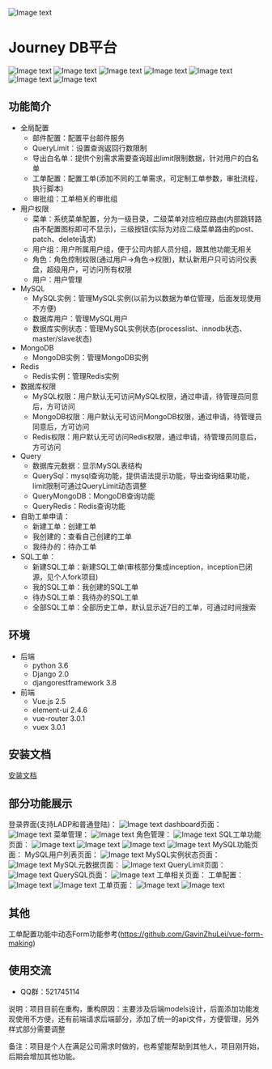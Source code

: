 ![Image text](https://github.com/guyage/Journey/blob/master/frontend/src/assets/logo.png)
# Journey DB平台
![Image text](https://github.com/guyage/Journey/blob/master/frontend/github_img/build-release-brightgreen.svg)
![Image text](https://github.com/guyage/Journey/blob/master/frontend/github_img/version-0.1.0-brightgreen.svg)
![Image text](https://github.com/guyage/Journey/blob/master/frontend/github_img/python-3.6.5-brightgreen.svg)
![Image text](https://github.com/guyage/Journey/blob/master/frontend/github_img/Django-2.0.4-brightgreen.svg)
![Image text](https://github.com/guyage/Journey/blob/master/frontend/github_img/djangorestframework-3.8.2-brightgreen.svg)
![Image text](https://github.com/guyage/Journey/blob/master/frontend/github_img/vue.js-2.5.2-brightgreen.svg)
![Image text](https://github.com/guyage/Journey/blob/master/frontend/github_img/element--ui-2.4.6-brightgreen.svg)
## 功能简介
* 全局配置
  * 邮件配置：配置平台邮件服务
  * QueryLimit：设置查询返回行数限制
  * 导出白名单：提供个别需求需要查询超出limit限制数据，针对用户的白名单
  * 工单配置：配置工单(添加不同的工单需求，可定制工单参数，审批流程，执行脚本)
  * 审批组：工单相关的审批组
* 用户权限
  * 菜单：系统菜单配置，分为一级目录，二级菜单对应相应路由(内部跳转路由不配置图标即可不显示)，三级按钮(实际为对应二级菜单路由的post、patch、delete请求)
  * 用户组：用户所属用户组，便于公司内部人员分组，跟其他功能无相关
  * 角色：角色控制权限(通过用户->角色->权限)，默认新用户只可访问仪表盘，超级用户，可访问所有权限
  * 用户：用户管理
* MySQL
  * MySQL实例：管理MySQL实例(以前为以数据为单位管理，后面发现使用不方便)
  * 数据库用户：管理MySQL用户
  * 数据库实例状态：管理MySQL实例状态(processlist、innodb状态、master/slave状态)
* MongoDB
  * MongoDB实例：管理MongoDB实例
* Redis
  * Redis实例：管理Redis实例
* 数据库权限
  * MySQL权限：用户默认无可访问MySQL权限，通过申请，待管理员同意后，方可访问
  * MongoDB权限：用户默认无可访问MongoDB权限，通过申请，待管理员同意后，方可访问
  * Redis权限：用户默认无可访问Redis权限，通过申请，待管理员同意后，方可访问
* Query
  * 数据库元数据：显示MySQL表结构
  * QuerySql：mysql查询功能，提供语法提示功能，导出查询结果功能，limit限制可通过QueryLimit动态调整
  * QueryMongoDB：MongoDB查询功能
  * QueryRedis：Redis查询功能
* 自助工单申请：
  * 新建工单：创建工单
  * 我创建的：查看自己创建的工单
  * 我待办的：待办工单
* SQL工单：
  * 新建SQL工单：新建SQL工单(审核部分集成inception，inception已闭源，见个人fork项目)
  * 我的SQL工单：我创建的SQL工单
  * 待办SQL工单：我待办的SQL工单
  * 全部SQL工单：全部历史工单，默认显示近7日的工单，可通过时间搜索
## 环境
* 后端
  * python 3.6
  * Django 2.0
  * djangorestframework 3.8
* 前端
  * Vue.js 2.5
  * element-ui 2.4.6
  * vue-router 3.0.1
  * vuex 3.0.1
## 安装文档
[安装文档](https://github.com/guyage/Journey/blob/master/install.md)
## 部分功能展示
登录界面(支持LADP和普通登陆)：
![Image text](https://github.com/guyage/Journey/blob/master/frontend/github_img/1.png)
dashboard页面：
![Image text](https://github.com/guyage/Journey/blob/master/frontend/github_img/111.png)
菜单管理：
![Image text](https://github.com/guyage/Journey/blob/master/frontend/github_img/12.png)
角色管理：
![Image text](https://github.com/guyage/Journey/blob/master/frontend/github_img/2.png)
SQL工单功能页面：
![Image text](https://github.com/guyage/Journey/blob/master/frontend/github_img/115.png)
![Image text](https://github.com/guyage/Journey/blob/master/frontend/github_img/114.png)
![Image text](https://github.com/guyage/Journey/blob/master/frontend/github_img/112.png)
![Image text](https://github.com/guyage/Journey/blob/master/frontend/github_img/113.png)
MySQL功能页面：
MySQL用户列表页面：
![Image text](https://github.com/guyage/Journey/blob/master/frontend/github_img/6.png)
MySQL实例状态页面：
![Image text](https://github.com/guyage/Journey/blob/master/frontend/github_img/7.png)
MySQL元数据页面：
![Image text](https://github.com/guyage/Journey/blob/master/frontend/github_img/8.png)
QueryLimit页面：
![Image text](https://github.com/guyage/Journey/blob/master/frontend/github_img/9.png)
QuerySQL页面：
![Image text](https://github.com/guyage/Journey/blob/master/frontend/github_img/5.png)
工单相关页面：
工单配置：
![Image text](https://github.com/guyage/Journey/blob/master/frontend/github_img/3.png)
![Image text](https://github.com/guyage/Journey/blob/master/frontend/github_img/4.png)
工单页面：
![Image text](https://github.com/guyage/Journey/blob/master/frontend/github_img/10.png)
![Image text](https://github.com/guyage/Journey/blob/master/frontend/github_img/11.png)
## 其他
工单配置功能中动态Form功能参考(https://github.com/GavinZhuLei/vue-form-making)
## 使用交流
* QQ群：521745114

说明：项目目前在重构，重构原因：主要涉及后端models设计，后面添加功能发现使用不方便，还有前端请求后端部分，添加了统一的api文件，方便管理，另外样式部分需要调整

备注：项目是个人在满足公司需求时做的，也希望能帮助到其他人，项目刚开始，后期会增加其他功能。
